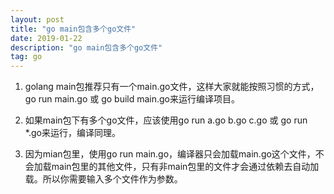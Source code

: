 ```yaml
---
layout: post
title: "go main包含多个go文件"
date: 2019-01-22
description: "go main包含多个go文件"
tag: go
---
```

1. golang main包推荐只有一个main.go文件，这样大家就能按照习惯的方式，go run main.go 或 go build main.go来运行编译项目。

2. 如果main包下有多个go文件，应该使用go run a.go b.go c.go 或 go run *.go来运行，编译同理。

3. 因为mian包里，使用go run main.go，编译器只会加载main.go这个文件，不会加载main包里的其他文件，只有非main包里的文件才会通过依赖去自动加载。所以你需要输入多个文件作为参数。
